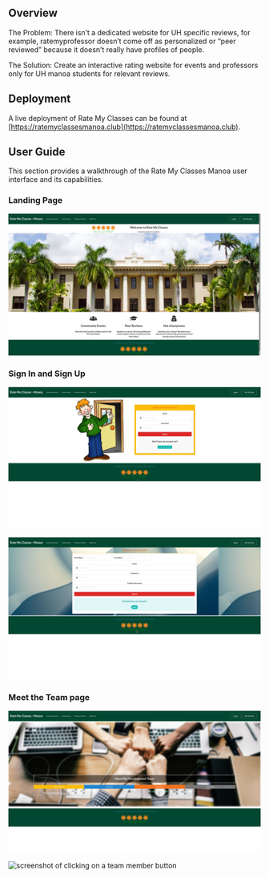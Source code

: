 ## Overview
The Problem: There isn’t a dedicated website for UH specific reviews, for example, ratemyprofessor doesn’t come off as personalized or “peer reviewed” because it doesn’t really have profiles of people.

The Solution: Create an interactive rating website for events and professors only for UH manoa students for relevant reviews.

## Deployment
A live deployment of Rate My Classes can be found at [https://ratemyclassesmanoa.club](https://ratemyclassesmanoa.club).

## User Guide
This section provides a walkthrough of the Rate My Classes Manoa user interface and its capabilities.

### Landing Page

<img src="doc/landing.png" alt="screenshot of the landing page">

### Sign In and Sign Up

<img src="doc/sign-in.png" alt="screenshot of the sign in page"><br>

<img src="doc/sign-up.png" alt="screenshot of the sign up page">

### Meet the Team page

<img src="doc/dev-team.png" alt="screenshot of meet the team page"><br>

<img src="doc/dev-team-click" alt="screenshot of clicking on a team member button"><br>

<!--

### Mockup Page Ideas
A user would create a profile using their UH manoa emails to post reviews for certain classes/professors they’ve taken. Users do not need to login to view the reviews however.

For the community board, where people can post upcoming local events, they do not need to login to post events.  

Some of these pages include:

1) Landing page (information about the site). <br>
2) Community event page (lets people post events w/o logging in). <br>
3) Class review page (login required to post). <br>
4) Professor review page (login required to post). <br>
5) Sign in/Sign up page. <br>
6) Admin page.

### Use Case Ideas
The completed page might not need to implement all the above pages, but the end should be:

1) Upon opening website, shows the information, review page, community events and login. <br>
2) User able to sign in or create an account. <br>
3) Admin able to login and edit posts. 

### Beyond the Basics
Some more advanced ideas include:

1) Searching in each page via search bar or alphabetical lists. <br>
2) Starred ratings as opposed to numeric ratings for classes and professors. <br>
3) Users able to flag reviews for the admin to delete. <br>
4) Like reviews.

-->